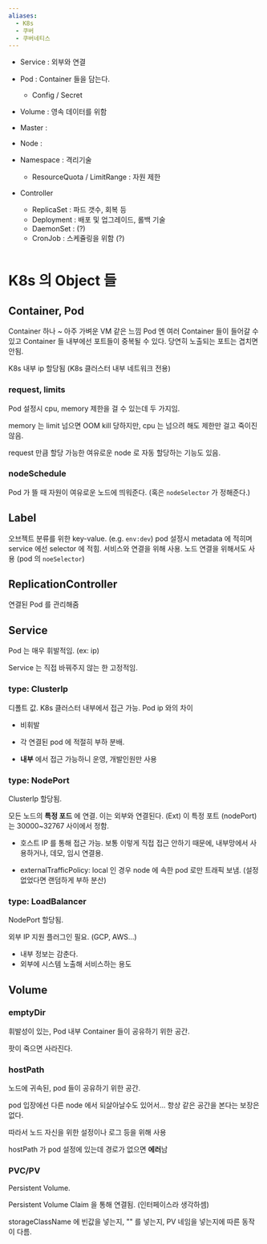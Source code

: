 ```yaml
---
aliases:
  - K8s
  - 쿠버
  - 쿠버네티스
---
```



- Service : 외부와 연결
- Pod : Container 들을 담는다.
	- Config / Secret
- Volume : 영속 데이터를 위함

- Master : 
- Node : 

- Namespace : 격리기술
	- ResourceQuota / LimitRange : 자원 제한

- Controller
	- ReplicaSet : 파드 갯수, 회복 등
	- Deployment : 배포 및 업그레이드, 롤백 기술
	- DaemonSet : (?)
	- CronJob : 스케쥴링을 위함 (?)


```mermaid
```


# K8s 의 Object 들

## Container, Pod

Container 하나 ~ 아주 가벼운 VM 같은 느낌
Pod 엔 여러 Container 들이 들어갈 수 있고 Container 들 내부에선 포트들이 중복될 수 있다. 당연히 노출되는 포트는 겹치면 안됨.

K8s 내부 ip 할당됨 (K8s 클러스터 내부 네트워크 전용)

### request, limits

Pod 설정시 cpu, memory 제한을 걸 수 있는데 두 가지임.

memory 는 limit 넘으면 OOM kill 당하지만, cpu 는 넘으려 해도 제한만 걸고 죽이진 않음.

request 만큼 할당 가능한 여유로운 node 로 자동 할당하는 기능도 있음.

### nodeSchedule

Pod 가 뜰 때 자원이 여유로운 노드에 띄워준다. (혹은 `nodeSelector`  가 정해준다.) 


## Label

오브젝트 분류를 위한 key-value. (e.g. `env:dev`)
pod 설정시 metadata 에 적히며 service 에선 selector 에 적힘. 서비스와 연결을 위해 사용.
노드 연결을 위해서도 사용 (pod 의 `noeSelector`)


## ReplicationController

연결된 Pod 를 관리해줌



## Service

Pod 는 매우 휘발적임. (ex: ip)

Service 는 직접 바꿔주지 않는 한 고정적임. 

### type: ClusterIp

디폴트 값. K8s 클러스터 내부에서 접근 가능.
Pod ip 와의 차이
- 비휘발
- 각 연결된 pod 에 적절히 부하 분배.

- **내부** 에서 접근 가능하니 운영, 개발인원만 사용

### type: NodePort

ClusterIp 할당됨.

모든 노드의 **특정 포드** 에 연결. 이는 외부와 연결된다. (Ext)
이 특정 포트 (nodePort) 는 30000~32767 사이에서 정함.

- 호스트 IP 를 통해 접근 가능.
보통 이렇게 직접 접근 안하기 때문에, 내부망에서 사용하거나, 데모, 임시 연결용.

- externalTrafficPolicy: local 인 경우 node 에 속한 pod 로만 트래픽 보냄. (설정 없었다면 랜덤하게 부하 분산)

### type: LoadBalancer

NodePort 할당됨.

외부 IP 지원 플러그인 필요. (GCP, AWS...)

- 내부 정보는 감춘다.
- 외부에 시스템 노출해 서비스하는 용도



## Volume

### emptyDir

휘발성이 있는, Pod 내부 Container 들이 공유하기 위한 공간.

팟이 죽으면 사라진다.

### hostPath

노드에 귀속된, pod 들이 공유하기 위한 공간.

pod 입장에선 다른 node 에서 되살아날수도 있어서... 항상 같은 공간을 본다는 보장은 없다.

따라서 노드 자신을 위한 설정이나 로그 등을 위해 사용

hostPath 가 pod 설정에 있는데 경로가 없으면 **에러**남

### PVC/PV

Persistent Volume.

Persistent Volume Claim 을 통해 연결됨. (인터페이스라 생각하셈)

storageClassName 에 빈값을 넣는지, "" 를 넣는지, PV 네임을 넣는지에 따른 동작이 다름.

